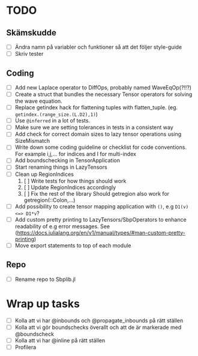 # TODO

## Skämskudde
 - [ ] Ändra namn på variabler och funktioner så att det följer style-guide
 - [ ] Skriv tester

## Coding
 - [ ] Add new Laplace operator to DiffOps, probably named WaveEqOp(?!!?)
 - [ ] Create a struct that bundles the necessary Tensor operators for solving the wave equation.
 - [ ] Replace getindex hack for flattening tuples with flatten_tuple. (eg. `getindex.(range_size.(L.D2),1)`)
 - [ ] Use `@inferred` in a lot of tests.
 - [ ] Make sure we are setting tolerances in tests in a consistent way
 - [ ] Add check for correct domain sizes to lazy tensor operations using SizeMismatch
 - [ ] Write down some coding guideline or checklist for code conventions. For example i,j,... for indices and I for multi-index
 - [ ] Add boundschecking in TensorApplication
 - [ ] Start renaming things in LazyTensors
 - [ ] Clean up RegionIndices
    1. [ ] Write tests for how things should work
    2. [ ] Update RegionIndices accordingly
    3. [ ] Fix the rest of the library
    Should getregion also work for getregion(::Colon,...)
 - [ ] Add possibility to create tensor mapping application with `()`, e.g `D1(v) <=> D1*v`?
 - [ ] Add custom pretty printing to LazyTensors/SbpOperators to enhance readability of e.g error messages.
       See (https://docs.julialang.org/en/v1/manual/types/#man-custom-pretty-printing)
 - [ ] Move export statements to top of each module

## Repo
 - [ ] Rename repo to Sbplib.jl

# Wrap up tasks
 - [ ] Kolla att vi har @inbounds och @propagate_inbounds på rätt ställen
 - [ ] Kolla att vi gör boundschecks överallt och att de är markerade med @boundscheck
 - [ ] Kolla att vi har @inline på rätt ställen
 - [ ] Profilera
